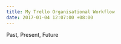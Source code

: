 ```yaml
---
title: My Trello Organisational Workflow
date: 2017-01-04 12:07:00 +08:00
---
```


Past, Present, Future